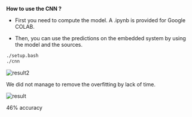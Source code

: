 **How to use the CNN ?**

- First you need to compute the model. A .ipynb is provided for Google COLAB.

- Then, you can use the predictions on the embedded system by using the model and the sources.

```bash
./setup.bash
./cnn
```

![result2](https://user-images.githubusercontent.com/114411509/215166125-063cd745-e986-43c1-9d3d-7894796bfc71.png)

We did not manage to remove the overfitting by lack of time.

![result](https://user-images.githubusercontent.com/114411509/215166136-eef665d9-6132-44de-8796-08bd149f1241.png)

46% accuracy
